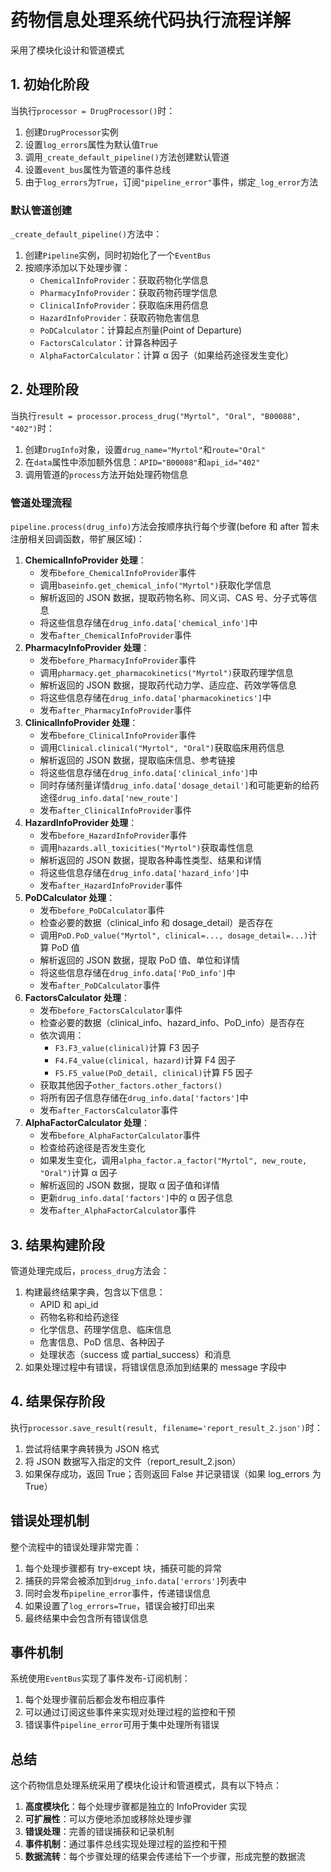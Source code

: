 # 药物信息处理系统代码执行流程详解

采用了模块化设计和管道模式

## 1. 初始化阶段

当执行`processor = DrugProcessor()`时：

1. 创建`DrugProcessor`实例
2. 设置`log_errors`属性为默认值`True`
3. 调用`_create_default_pipeline()`方法创建默认管道
4. 设置`event_bus`属性为管道的事件总线
5. 由于`log_errors`为`True`，订阅`"pipeline_error"`事件，绑定`_log_error`方法

### 默认管道创建

`_create_default_pipeline()`方法中：

1. 创建`Pipeline`实例，同时初始化了一个`EventBus`
2. 按顺序添加以下处理步骤：
   - `ChemicalInfoProvider`：获取药物化学信息
   - `PharmacyInfoProvider`：获取药物药理学信息
   - `ClinicalInfoProvider`：获取临床用药信息
   - `HazardInfoProvider`：获取药物危害信息
   - `PoDCalculator`：计算起点剂量(Point of Departure)
   - `FactorsCalculator`：计算各种因子
   - `AlphaFactorCalculator`：计算 α 因子（如果给药途径发生变化）

## 2. 处理阶段

当执行`result = processor.process_drug("Myrtol", "Oral", "B00088", "402")`时：

1. 创建`DrugInfo`对象，设置`drug_name="Myrtol"`和`route="Oral"`
2. 在`data`属性中添加额外信息：`APID="B00088"`和`api_id="402"`
3. 调用管道的`process`方法开始处理药物信息

### 管道处理流程

`pipeline.process(drug_info)`方法会按顺序执行每个步骤(before 和 after 暂未注册相关回调函数，带扩展区域)：

1. **ChemicalInfoProvider 处理**：
   - 发布`before_ChemicalInfoProvider`事件
   - 调用`baseinfo.get_chemical_info("Myrtol")`获取化学信息
   - 解析返回的 JSON 数据，提取药物名称、同义词、CAS 号、分子式等信息
   - 将这些信息存储在`drug_info.data['chemical_info']`中
   - 发布`after_ChemicalInfoProvider`事件
2. **PharmacyInfoProvider 处理**：
   - 发布`before_PharmacyInfoProvider`事件
   - 调用`pharmacy.get_pharmacokinetics("Myrtol")`获取药理学信息
   - 解析返回的 JSON 数据，提取药代动力学、适应症、药效学等信息
   - 将这些信息存储在`drug_info.data['pharmacokinetics']`中
   - 发布`after_PharmacyInfoProvider`事件
3. **ClinicalInfoProvider 处理**：
   - 发布`before_ClinicalInfoProvider`事件
   - 调用`Clinical.clinical("Myrtol", "Oral")`获取临床用药信息
   - 解析返回的 JSON 数据，提取临床信息、参考链接
   - 将这些信息存储在`drug_info.data['clinical_info']`中
   - 同时存储剂量详情`drug_info.data['dosage_detail']`和可能更新的给药途径`drug_info.data['new_route']`
   - 发布`after_ClinicalInfoProvider`事件
4. **HazardInfoProvider 处理**：
   - 发布`before_HazardInfoProvider`事件
   - 调用`hazards.all_toxicities("Myrtol")`获取毒性信息
   - 解析返回的 JSON 数据，提取各种毒性类型、结果和详情
   - 将这些信息存储在`drug_info.data['hazard_info']`中
   - 发布`after_HazardInfoProvider`事件
5. **PoDCalculator 处理**：
   - 发布`before_PoDCalculator`事件
   - 检查必要的数据（clinical_info 和 dosage_detail）是否存在
   - 调用`PoD.PoD_value("Myrtol", clinical=..., dosage_detail=...)`计算 PoD 值
   - 解析返回的 JSON 数据，提取 PoD 值、单位和详情
   - 将这些信息存储在`drug_info.data['PoD_info']`中
   - 发布`after_PoDCalculator`事件
6. **FactorsCalculator 处理**：
   - 发布`before_FactorsCalculator`事件
   - 检查必要的数据（clinical_info、hazard_info、PoD_info）是否存在
   - 依次调用：
     - `F3.F3_value(clinical)`计算 F3 因子
     - `F4.F4_value(clinical, hazard)`计算 F4 因子
     - `F5.F5_value(PoD_detail, clinical)`计算 F5 因子
   - 获取其他因子`other_factors.other_factors()`
   - 将所有因子信息存储在`drug_info.data['factors']`中
   - 发布`after_FactorsCalculator`事件
7. **AlphaFactorCalculator 处理**：
   - 发布`before_AlphaFactorCalculator`事件
   - 检查给药途径是否发生变化
   - 如果发生变化，调用`alpha_factor.a_factor("Myrtol", new_route, "Oral")`计算 α 因子
   - 解析返回的 JSON 数据，提取 α 因子值和详情
   - 更新`drug_info.data['factors']`中的 α 因子信息
   - 发布`after_AlphaFactorCalculator`事件

## 3. 结果构建阶段

管道处理完成后，`process_drug`方法会：

1. 构建最终结果字典，包含以下信息：
   - APID 和 api_id
   - 药物名称和给药途径
   - 化学信息、药理学信息、临床信息
   - 危害信息、PoD 信息、各种因子
   - 处理状态（success 或 partial_success）和消息
2. 如果处理过程中有错误，将错误信息添加到结果的 message 字段中

## 4. 结果保存阶段

执行`processor.save_result(result, filename='report_result_2.json')`时：

1. 尝试将结果字典转换为 JSON 格式
2. 将 JSON 数据写入指定的文件（report_result_2.json）
3. 如果保存成功，返回 True；否则返回 False 并记录错误（如果 log_errors 为 True）

## 错误处理机制

整个流程中的错误处理非常完善：

1. 每个处理步骤都有 try-except 块，捕获可能的异常
2. 捕获的异常会被添加到`drug_info.data['errors']`列表中
3. 同时会发布`pipeline_error`事件，传递错误信息
4. 如果设置了`log_errors=True`，错误会被打印出来
5. 最终结果中会包含所有错误信息

## 事件机制

系统使用`EventBus`实现了事件发布-订阅机制：

1. 每个处理步骤前后都会发布相应事件
2. 可以通过订阅这些事件来实现对处理过程的监控和干预
3. 错误事件`pipeline_error`可用于集中处理所有错误

## 总结

这个药物信息处理系统采用了模块化设计和管道模式，具有以下特点：

1. **高度模块化**：每个处理步骤都是独立的 InfoProvider 实现
2. **可扩展性**：可以方便地添加或移除处理步骤
3. **错误处理**：完善的错误捕获和记录机制
4. **事件机制**：通过事件总线实现处理过程的监控和干预
5. **数据流转**：每个步骤处理的结果会传递给下一个步骤，形成完整的数据流
